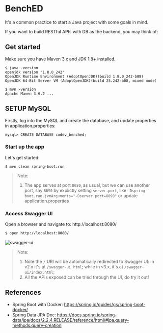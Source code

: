 # BenchED

It's a common practice to start a Java project with some goals in mind.

If you want to build RESTful APIs with DB as the backend, you may think of:

## Get started

Make sure you have Maven 3.x and JDK 1.8+ installed.

```
$ java -version
openjdk version "1.8.0_242"
OpenJDK Runtime Environment (AdoptOpenJDK)(build 1.8.0_242-b08)
OpenJDK 64-Bit Server VM (AdoptOpenJDK)(build 25.242-b08, mixed mode)

$ mvn -version
Apache Maven 3.6.2 ...
```

## SETUP MySQL

Firstly, log into the MySQL and create the database, and update properties in application.properties:

```
mysql> CREATE DATABASE codev_benched;
```

### Start up the app

Let's get started:

```
$ mvn clean spring-boot:run
```

> Note: 
> 1. The app serves at port `8080`, as usual, but we can use another port, say `8090` by explictly setting `server.port`, like `-Dspring-boot.run.jvmArguments="-Dserver.port=8090"` or update application.properties

### Access Swagger UI

Open a browser and navigate to: http://localhost:8080/

```sh
$ open http://localhost:8080/
```

![swagger-ui](misc/screenshot-swagger.png "Swagger UI")

> Note: 
> 1. Note the `/` URI will be automatically redirected to Swagger UI: in v2.x it's at `/swagger-ui.html`; while in v3.x, it's at `/swagger-ui/index.html`;
> 2. All the APIs exposed can be tried through the UI, do try it out!



## References

- Spring Boot with Docker: https://spring.io/guides/gs/spring-boot-docker/
- Spring Data JPA Doc: https://docs.spring.io/spring-data/jpa/docs/2.2.4.RELEASE/reference/html/#jpa.query-methods.query-creation
